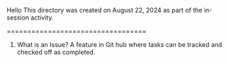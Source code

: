 Hello
This directory was created on August 22, 2024 as part of the in-session activity. 

==================================
1) What is an Issue? 
A feature in Git hub where tasks can be tracked and checked off as completed. 